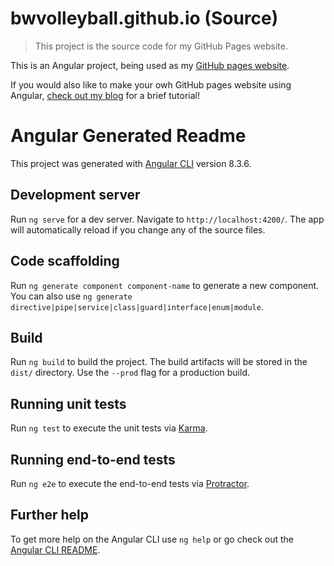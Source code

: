 # bwvolleyball.github.io (Source)
> This project is the source code for my GitHub Pages website.

This is an Angular project, being used as my [GitHub pages website](https://bwvolleyball.github.io/).

If you would also like to make your owh GitHub pages website using Angular, 
[check out my blog](https://medium.com/@brandon.ward1993/angular-for-github-pages-35be855a4b0?source=friends_link&sk=835ad2a4cb6cf032d71403f966f6504e) for a brief tutorial!

# Angular Generated Readme
This project was generated with [Angular CLI](https://github.com/angular/angular-cli) version 8.3.6.

## Development server

Run `ng serve` for a dev server. Navigate to `http://localhost:4200/`. The app will automatically reload if you change any of the source files.

## Code scaffolding

Run `ng generate component component-name` to generate a new component. You can also use `ng generate directive|pipe|service|class|guard|interface|enum|module`.

## Build

Run `ng build` to build the project. The build artifacts will be stored in the `dist/` directory. Use the `--prod` flag for a production build.

## Running unit tests

Run `ng test` to execute the unit tests via [Karma](https://karma-runner.github.io).

## Running end-to-end tests

Run `ng e2e` to execute the end-to-end tests via [Protractor](http://www.protractortest.org/).

## Further help

To get more help on the Angular CLI use `ng help` or go check out the [Angular CLI README](https://github.com/angular/angular-cli/blob/master/README.md).
